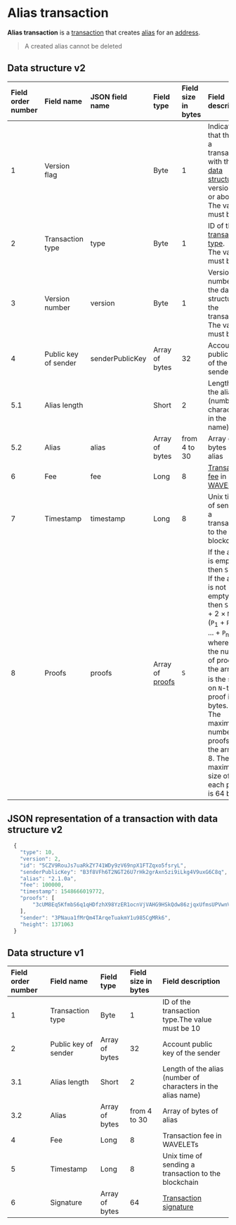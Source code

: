 # Alias transaction

**Alias transaction** is a [transaction](/blockchain/transaction.md) that creates [alias](/blockchain/alias.md) for an [address](/blockchain/address.md).

> A created alias cannot be deleted

## Data structure v2

| Field order number | Field name | JSON field name | Field type | Field size in bytes | Field description |
| :--- | :--- | :--- | :--- | :--- | :--- |
| 1 | Version flag| | Byte  | 1 | Indicates that this is a transaction with the [data structure](/blockchain/transaction-data-structure.md) of version 2 or above.<br> The value must be 0 |
| 2 | Transaction type | type | Byte  | 1 | ID of the [transaction type](/blockchain/transaction-type.md). <br> The value must be 10 |
| 3 | Version number| version | Byte | 1 | Version number of the data structure of the transaction.<br> The value must be  2 |
| 4 | Public key of sender |senderPublicKey| Array of bytes | 32 | Account public key of the sender |
| 5.1 | Alias length| | Short | 2 | Length of the alias \(number of characters in the alias name\) |
| 5.2 | Alias |alias| Array of bytes | from 4 to 30 | Array of bytes of alias |
| 6 | Fee| fee | Long | 8 | [Transaction fee](/blockchain/transaction-fee.md) in [WAVELETs](/blockchain/token/wavelet.md) |
| 7 | Timestamp | timestamp | Long | 8 | Unix time of sending a transaction to the blockchain |
| 8 | Proofs | proofs | Array of [proofs](/blockchain/transaction-proof.md) | `S` | If the array is empty, then `S`= 3. <br>If the array is not empty, then `S` = 3 + 2 × `N` + (`P`<sub>1</sub> + `P`<sub>2</sub> + ... + `P`<sub>n</sub>), where `N` is the number of proofs in the array,`P`<sub>n</sub> is the size on `N`-th proof in bytes. <br>The maximum number of proofs in the array is 8. The maximum size of each proof is 64 bytes |

## JSON representation of a transaction with data structure v2

```js
  {
  	"type": 10,
  	"version": 2,
  	"id": "5CZV9RouJs7uaRkZY741WDy9zV69npX1FTZqxo5fsryL",
  	"senderPublicKey": "B3f8VFh6T2NGT26U7rHk2grAxn5zi9iLkg4V9uxG6C8q",
  	"alias": "2.1.0a",
  	"fee": 100000,
  	"timestamp": 1548666019772,
  	"proofs": [
  		"3cUM8Eq5KfmbS6q1qHDfzhX98YzER1ocnVjVAHG9HSkQdw86zjqxUfmsUPVwnVgwu5zatt3ETLnNFteobRMyR8bY"
  	],
  	"sender": "3PNaua1fMrQm4TArqeTuakmY1u985CgMRk6",
  	"height": 1371063
  }
```

## Data structure v1

| Field order number | Field name | Field type | Field size in bytes | Field description |
| :--- | :--- | :--- | :--- | :--- |
| 1 | Transaction type | Byte  | 1 | ID of the transaction type.The value must be 10 |
| 2 | Public key of sender | Array of bytes | 32 | Account public key of the sender |
| 3.1 | Alias length | Short | 2 | Length of the alias \(number of characters in the alias name\) |
| 3.2 | Alias | Array of bytes | from 4 to 30 | Array of bytes of alias |
| 4 | Fee | Long | 8 | Transaction fee in WAVELETs |
| 5 | Timestamp | Long | 8 | Unix time of sending a transaction to the blockchain |
| 6 | Signature | Array of bytes | 64 | [Transaction signature](/blockchain/transaction-signature) |
